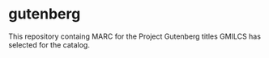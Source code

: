 # gutenberg
This repository containg MARC for the Project Gutenberg titles GMILCS has selected for the catalog.
